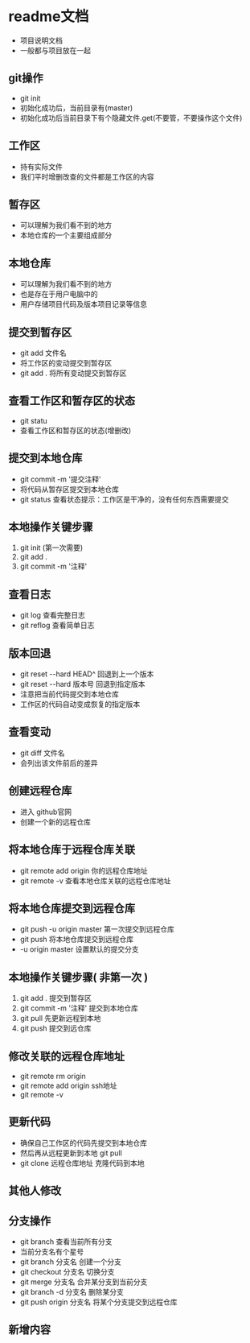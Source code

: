 # readme文档
- 项目说明文档
- 一般都与项目放在一起

## git操作
- git init
- 初始化成功后，当前目录有(master)
- 初始化成功后当前目录下有个隐藏文件.get(不要管，不要操作这个文件)


## 工作区
- 持有实际文件
- 我们平时增删改查的文件都是工作区的内容


## 暂存区
- 可以理解为我们看不到的地方
- 本地仓库的一个主要组成部分


## 本地仓库
- 可以理解为我们看不到的地方
- 也是存在于用户电脑中的
- 用户存储项目代码及版本项目记录等信息


## 提交到暂存区
- git add 文件名
- 将工作区的变动提交到暂存区
- git add .  将所有变动提交到暂存区


## 查看工作区和暂存区的状态
- git statu
- 查看工作区和暂存区的状态(增删改)


## 提交到本地仓库
- git commit -m '提交注释'
- 将代码从暂存区提交到本地仓库
- git status 查看状态提示：工作区是干净的，没有任何东西需要提交


## 本地操作关键步骤
1. git init (第一次需要)
2. git add .
3. git commit -m '注释'

## 查看日志
- git log     查看完整日志
- git reflog  查看简单日志


## 版本回退
- git reset --hard HEAD^  回退到上一个版本
- git reset --hard 版本号  回退到指定版本
- 注意把当前代码提交到本地仓库
- 工作区的代码自动变成恢复的指定版本


## 查看变动
- git diff 文件名
- 会列出该文件前后的差异


## 创建远程仓库
- 进入 github官网
- 创建一个新的远程仓库


## 将本地仓库于远程仓库关联
- git remote add origin 你的远程仓库地址
- git remote -v   查看本地仓库关联的远程仓库地址


## 将本地仓库提交到远程仓库
- git push -u origin master   第一次提交到远程仓库
- git push   将本地仓库提交到远程仓库
- -u origin master   设置默认的提交分支


## 本地操作关键步骤( 非第一次 ) 
1. git add .     提交到暂存区
2. git commit -m '注释'     提交到本地仓库
3. git pull       先更新远程到本地
3. git push      提交到远仓库


## 修改关联的远程仓库地址
- git remote rm origin
- git remote add origin ssh地址
- git remote -v  


## 更新代码
- 确保自己工作区的代码先提交到本地仓库
- 然后再从远程更新到本地   git pull
- git clone 远程仓库地址   克隆代码到本地



## 其他人修改


## 分支操作
- git branch 查看当前所有分支
- 当前分支名有个星号
- git branch 分支名  创建一个分支
- git checkout 分支名  切换分支
- git merge 分支名     合并某分支到当前分支
- git branch -d 分支名    删除某分支
- git push origin 分支名   将某个分支提交到远程仓库

## 新增内容
